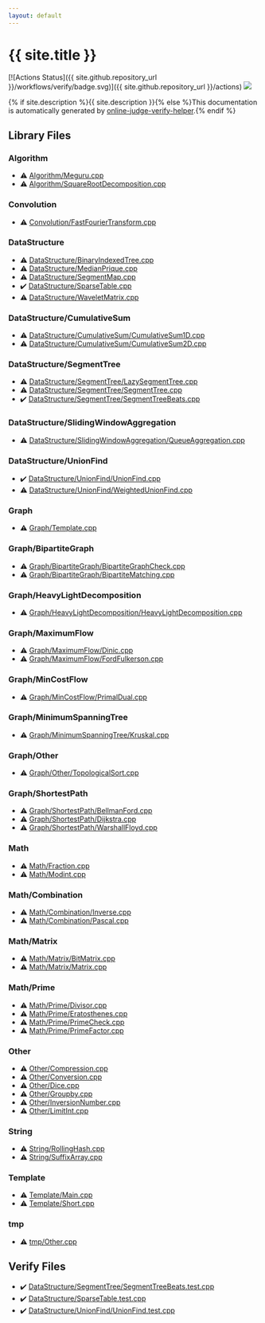```yaml
---
layout: default
---
```


<!-- mathjax config similar to math.stackexchange -->
<script type="text/javascript" async
  src="https://cdnjs.cloudflare.com/ajax/libs/mathjax/2.7.5/MathJax.js?config=TeX-MML-AM_CHTML">
</script>
<script type="text/x-mathjax-config">
  MathJax.Hub.Config({
    TeX: { equationNumbers: { autoNumber: "AMS" }},
    tex2jax: {
      inlineMath: [ ['$','$'] ],
      processEscapes: true
    },
    "HTML-CSS": { matchFontHeight: false },
    displayAlign: "left",
    displayIndent: "2em"
  });
</script>

<script type="text/javascript" src="https://cdnjs.cloudflare.com/ajax/libs/jquery/3.4.1/jquery.min.js"></script>
<script src="https://cdn.jsdelivr.net/npm/jquery-balloon-js@1.1.2/jquery.balloon.min.js" integrity="sha256-ZEYs9VrgAeNuPvs15E39OsyOJaIkXEEt10fzxJ20+2I=" crossorigin="anonymous"></script>
<script type="text/javascript" src="assets/js/copy-button.js"></script>
<link rel="stylesheet" href="assets/css/copy-button.css" />


# {{ site.title }}

[![Actions Status]({{ site.github.repository_url }}/workflows/verify/badge.svg)]({{ site.github.repository_url }}/actions)
<a href="{{ site.github.repository_url }}"><img src="https://img.shields.io/github/last-commit/{{ site.github.owner_name }}/{{ site.github.repository_name }}" /></a>

{% if site.description %}{{ site.description }}{% else %}This documentation is automatically generated by <a href="https://github.com/kmyk/online-judge-verify-helper">online-judge-verify-helper</a>.{% endif %}

## Library Files

<div id="4afa80e77a07f7488ce4d1bdd8c4977a"></div>

### Algorithm

* :warning: <a href="library/Algorithm/Meguru.cpp.html">Algorithm/Meguru.cpp</a>
* :warning: <a href="library/Algorithm/SquareRootDecomposition.cpp.html">Algorithm/SquareRootDecomposition.cpp</a>


<div id="fa0f0ae43fdca46d1d68255409ec0b89"></div>

### Convolution

* :warning: <a href="library/Convolution/FastFourierTransform.cpp.html">Convolution/FastFourierTransform.cpp</a>


<div id="5e248f107086635fddcead5bf28943fc"></div>

### DataStructure

* :warning: <a href="library/DataStructure/BinaryIndexedTree.cpp.html">DataStructure/BinaryIndexedTree.cpp</a>
* :warning: <a href="library/DataStructure/MedianPrique.cpp.html">DataStructure/MedianPrique.cpp</a>
* :warning: <a href="library/DataStructure/SegmentMap.cpp.html">DataStructure/SegmentMap.cpp</a>
* :heavy_check_mark: <a href="library/DataStructure/SparseTable.cpp.html">DataStructure/SparseTable.cpp</a>
* :warning: <a href="library/DataStructure/WaveletMatrix.cpp.html">DataStructure/WaveletMatrix.cpp</a>


<div id="767aa3a8651144736ca7f91920f93f07"></div>

### DataStructure/CumulativeSum

* :warning: <a href="library/DataStructure/CumulativeSum/CumulativeSum1D.cpp.html">DataStructure/CumulativeSum/CumulativeSum1D.cpp</a>
* :warning: <a href="library/DataStructure/CumulativeSum/CumulativeSum2D.cpp.html">DataStructure/CumulativeSum/CumulativeSum2D.cpp</a>


<div id="ba25ef4d7b0991fa924689ca03193499"></div>

### DataStructure/SegmentTree

* :warning: <a href="library/DataStructure/SegmentTree/LazySegmentTree.cpp.html">DataStructure/SegmentTree/LazySegmentTree.cpp</a>
* :warning: <a href="library/DataStructure/SegmentTree/SegmentTree.cpp.html">DataStructure/SegmentTree/SegmentTree.cpp</a>
* :heavy_check_mark: <a href="library/DataStructure/SegmentTree/SegmentTreeBeats.cpp.html">DataStructure/SegmentTree/SegmentTreeBeats.cpp</a>


<div id="0ae96913ffdb670befe2a650a53b07da"></div>

### DataStructure/SlidingWindowAggregation

* :warning: <a href="library/DataStructure/SlidingWindowAggregation/QueueAggregation.cpp.html">DataStructure/SlidingWindowAggregation/QueueAggregation.cpp</a>


<div id="b443a6615f54d47cc94a593840724581"></div>

### DataStructure/UnionFind

* :heavy_check_mark: <a href="library/DataStructure/UnionFind/UnionFind.cpp.html">DataStructure/UnionFind/UnionFind.cpp</a>
* :warning: <a href="library/DataStructure/UnionFind/WeightedUnionFind.cpp.html">DataStructure/UnionFind/WeightedUnionFind.cpp</a>


<div id="4cdbd2bafa8193091ba09509cedf94fd"></div>

### Graph

* :warning: <a href="library/Graph/Template.cpp.html">Graph/Template.cpp</a>


<div id="ddc24df04f6fe78c2fc801ef08553b61"></div>

### Graph/BipartiteGraph

* :warning: <a href="library/Graph/BipartiteGraph/BipartiteGraphCheck.cpp.html">Graph/BipartiteGraph/BipartiteGraphCheck.cpp</a>
* :warning: <a href="library/Graph/BipartiteGraph/BipartiteMatching.cpp.html">Graph/BipartiteGraph/BipartiteMatching.cpp</a>


<div id="fc6138b77671bed00efddeeda38c6975"></div>

### Graph/HeavyLightDecomposition

* :warning: <a href="library/Graph/HeavyLightDecomposition/HeavyLightDecomposition.cpp.html">Graph/HeavyLightDecomposition/HeavyLightDecomposition.cpp</a>


<div id="f912b7cb32dc637e1b5f62566be04a2d"></div>

### Graph/MaximumFlow

* :warning: <a href="library/Graph/MaximumFlow/Dinic.cpp.html">Graph/MaximumFlow/Dinic.cpp</a>
* :warning: <a href="library/Graph/MaximumFlow/FordFulkerson.cpp.html">Graph/MaximumFlow/FordFulkerson.cpp</a>


<div id="2d7b56f3fc404a7bbbf11680bc555cb7"></div>

### Graph/MinCostFlow

* :warning: <a href="library/Graph/MinCostFlow/PrimalDual.cpp.html">Graph/MinCostFlow/PrimalDual.cpp</a>


<div id="f8a1cf37a37022434f9ae23f04a9bb06"></div>

### Graph/MinimumSpanningTree

* :warning: <a href="library/Graph/MinimumSpanningTree/Kruskal.cpp.html">Graph/MinimumSpanningTree/Kruskal.cpp</a>


<div id="0b52c23127d7c9f83ad18f1dce376656"></div>

### Graph/Other

* :warning: <a href="library/Graph/Other/TopologicalSort.cpp.html">Graph/Other/TopologicalSort.cpp</a>


<div id="63e7c27a061fb3fc2cf460abce6a2012"></div>

### Graph/ShortestPath

* :warning: <a href="library/Graph/ShortestPath/BellmanFord.cpp.html">Graph/ShortestPath/BellmanFord.cpp</a>
* :warning: <a href="library/Graph/ShortestPath/Dijkstra.cpp.html">Graph/ShortestPath/Dijkstra.cpp</a>
* :warning: <a href="library/Graph/ShortestPath/WarshallFloyd.cpp.html">Graph/ShortestPath/WarshallFloyd.cpp</a>


<div id="a49950aa047c2292e989e368a97a3aae"></div>

### Math

* :warning: <a href="library/Math/Fraction.cpp.html">Math/Fraction.cpp</a>
* :warning: <a href="library/Math/Modint.cpp.html">Math/Modint.cpp</a>


<div id="7693cf03c5044439a6fc880063ee3289"></div>

### Math/Combination

* :warning: <a href="library/Math/Combination/Inverse.cpp.html">Math/Combination/Inverse.cpp</a>
* :warning: <a href="library/Math/Combination/Pascal.cpp.html">Math/Combination/Pascal.cpp</a>


<div id="f6ce61238330a8f48f1ec7555e6c8ca5"></div>

### Math/Matrix

* :warning: <a href="library/Math/Matrix/BitMatrix.cpp.html">Math/Matrix/BitMatrix.cpp</a>
* :warning: <a href="library/Math/Matrix/Matrix.cpp.html">Math/Matrix/Matrix.cpp</a>


<div id="231e1df35934043e4793dedc0bd652e6"></div>

### Math/Prime

* :warning: <a href="library/Math/Prime/Divisor.cpp.html">Math/Prime/Divisor.cpp</a>
* :warning: <a href="library/Math/Prime/Eratosthenes.cpp.html">Math/Prime/Eratosthenes.cpp</a>
* :warning: <a href="library/Math/Prime/PrimeCheck.cpp.html">Math/Prime/PrimeCheck.cpp</a>
* :warning: <a href="library/Math/Prime/PrimeFactor.cpp.html">Math/Prime/PrimeFactor.cpp</a>


<div id="6311ae17c1ee52b36e68aaf4ad066387"></div>

### Other

* :warning: <a href="library/Other/Compression.cpp.html">Other/Compression.cpp</a>
* :warning: <a href="library/Other/Conversion.cpp.html">Other/Conversion.cpp</a>
* :warning: <a href="library/Other/Dice.cpp.html">Other/Dice.cpp</a>
* :warning: <a href="library/Other/Groupby.cpp.html">Other/Groupby.cpp</a>
* :warning: <a href="library/Other/InversionNumber.cpp.html">Other/InversionNumber.cpp</a>
* :warning: <a href="library/Other/LimitInt.cpp.html">Other/LimitInt.cpp</a>


<div id="27118326006d3829667a400ad23d5d98"></div>

### String

* :warning: <a href="library/String/RollingHash.cpp.html">String/RollingHash.cpp</a>
* :warning: <a href="library/String/SuffixArray.cpp.html">String/SuffixArray.cpp</a>


<div id="278c491bdd8a53618c149c4ac790da34"></div>

### Template

* :warning: <a href="library/Template/Main.cpp.html">Template/Main.cpp</a>
* :warning: <a href="library/Template/Short.cpp.html">Template/Short.cpp</a>


<div id="fa816edb83e95bf0c8da580bdfd491ef"></div>

### tmp

* :warning: <a href="library/tmp/Other.cpp.html">tmp/Other.cpp</a>


## Verify Files

* :heavy_check_mark: <a href="verify/DataStructure/SegmentTree/SegmentTreeBeats.test.cpp.html">DataStructure/SegmentTree/SegmentTreeBeats.test.cpp</a>
* :heavy_check_mark: <a href="verify/DataStructure/SparseTable.test.cpp.html">DataStructure/SparseTable.test.cpp</a>
* :heavy_check_mark: <a href="verify/DataStructure/UnionFind/UnionFind.test.cpp.html">DataStructure/UnionFind/UnionFind.test.cpp</a>


